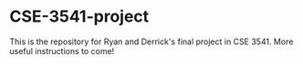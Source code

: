 # CSE-3541-project
This is the repository for Ryan and Derrick's final project in CSE 3541. More useful instructions to come!
